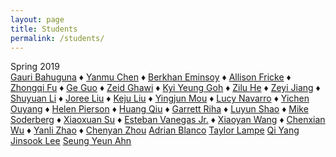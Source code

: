```yaml
---
layout: page
title: Students
permalink: /students/
---
```


<div id="semester">Spring 2019</div>
<div id="students">
<a href="https://gb2470.github.io/" target="_blank">Gauri Bahuguna</a><span id="separator"> &#9830; </span>
<a href="https://yc3513.github.io" target="_blank">Yanmu Chen</a><span id="separator"> &#9830; </span>
<a href="https://sle7en.github.io/be2263.github.io-index.html/" target="_blank">Berkhan Eminsoy</a><span id="separator"> &#9830; </span>
<a href="https://af2912.github.io/" target="_blank">Allison Fricke</a><span id="separator"> &#9830; </span>
<a href="https://zf2202.github.io" target="_blank">Zhongqi Fu</a><span id="separator"> &#9830; </span>
<a href="https://gg2691.github.io/" target="_blank">Ge Guo</a><span id="separator"> &#9830; </span>
<a href="https://zeidghawi.github.io/" target="_blank">Zeid Ghawi</a><span id="separator"> &#9830; </span>
<a href="https://kyiyeunggoh.github.io/" target="_blank">Kyi Yeung Goh</a><span id="separator"> &#9830; </span>
<a href="https://zh2358.github.io/" target="_blank">Zilu He</a><span id="separator"> &#9830; </span>
<a href="https://zj2243.github.io/index.html" target="_blank">Zeyi Jiang</a><span id="separator"> &#9830; </span>
<a href="https://saintyu.github.io/" target="_blank">Shuyuan Li</a><span id="separator"> &#9830; </span>
<a href="https://joreeliu.github.io/index.html" target="_blank">Joree Liu</a><span id="separator"> &#9830; </span>
<a href="https://lkjivy.github.io/" target="_blank">Keju Liu</a><span id="separator"> &#9830; </span>
<a href="https://renzo0756.github.io/" target="_blank">Yingjun Mou</a><span id="separator"> &#9830; </span>
<a href="https://aln2149.github.io/" target="_blank">Lucy Navarro</a><span id="separator"> &#9830; </span>
<a href="https://yichenouyang.github.io/Datavis-tutorial1/" target="_blank">Yichen Ouyang</a><span id="separator"> &#9830; </span>
<a href="https://hp2493.github.io/" target="_blank">Helen Pierson</a><span id="separator"> &#9830; </span>
<a href="https://huangqiu96.github.io/" target="_blank">Huang Qiu</a><span id="separator"> &#9830; </span>
<a href="https://gr2595.github.io/" target="_blank">Garrett Riha</a><span id="separator"> &#9830; </span>
<a href="https://auroraluyunshao.github.io/Data-Viz/" target="_blank">Luyun Shao</a><span id="separator"> &#9830; </span>
<a href="https://mikesody.github.io/tutorial_01/" target="_blank">Mike Soderberg</a><span id="separator"> &#9830; </span>
<a href="https://xiaoxuansu.github.io" target="_blank">Xiaoxuan Su</a><span id="separator"> &#9830; </span>
<a href="https://epv2105.github.io/" target="_blank">Esteban Vanegas Jr.</a><span id="separator"> &#9830; </span>
<a href="https://xw2452.github.io/" target="_blank">Xiaoyan Wang</a><span id="separator"> &#9830; </span>
<a href="https://chenxianwu.github.io/" target="_blank">Chenxian Wu</a><span id="separator"> &#9830; </span>
<a href="https://lslapphira.github.io/" target="_blank">Yanli Zhao</a><span id="separator"> &#9830; </span>
<a href="https://cyanchow.github.io/index.html" target="_blank">Chenyan Zhou</a>
<a href="https://adrianblanco.github.io/DataVis-Spring-2019/" target="_blank">Adrian Blanco</a>
<a href="tl2812@cumc.columbia.edu" target="_blank">Taylor Lampe</a>
<a href="https://yqjim111.github.io/" target="_blank">Qi Yang</a>
<a href="https://github.com/jl5221/jl5221.github.io" target="_blank">Jinsook Lee</a>
<a href="https://syclaire.github.io/" target="_blank">Seung Yeun Ahn</a>

</div>